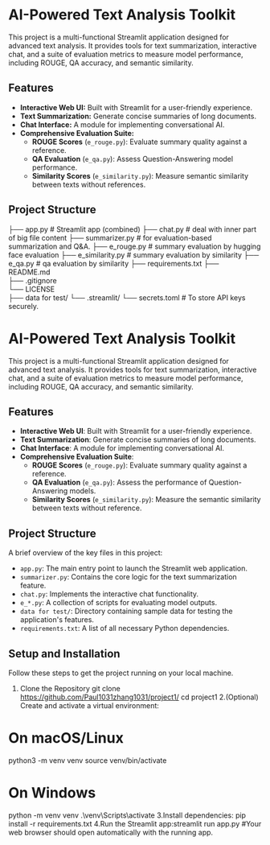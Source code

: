 # AI-Powered Text Analysis Toolkit

This project is a multi-functional Streamlit application designed for advanced text analysis. It provides tools for text summarization, interactive chat, and a suite of evaluation metrics to measure model performance, including ROUGE, QA accuracy, and semantic similarity.

## Features

- **Interactive Web UI:** Built with Streamlit for a user-friendly experience.  
- **Text Summarization:** Generate concise summaries of long documents.  
- **Chat Interface:** A module for implementing conversational AI.  
- **Comprehensive Evaluation Suite:**  
  - **ROUGE Scores** (`e_rouge.py`): Evaluate summary quality against a reference.  
  - **QA Evaluation** (`e_qa.py`): Assess Question-Answering model performance.  
  - **Similarity Scores** (`e_similarity.py`): Measure semantic similarity between texts without references.

## Project Structure
├── app.py              # Streamlit app (combined)
├── chat.py             # deal with inner part of big file content 
├── summarizer.py       # for evaluation-based summarization and Q&A.
├── e_rouge.py          # summary evaluation by hugging face evaluation 
├── e_similarity.py     # summary evaluation by similarity
├── e_qa.py             # qa evaluation by similarity
├── requirements.txt
├── README.md       
├── .gitignore       
└── LICENSE          
├── data for test/
└── .streamlit/
    └── secrets.toml    # To store API keys securely.

# AI-Powered Text Analysis Toolkit

This project is a multi-functional Streamlit application designed for advanced text analysis. It provides tools for text summarization, interactive chat, and a suite of evaluation metrics to measure model performance, including ROUGE, QA accuracy, and semantic similarity.

## Features

-   **Interactive Web UI**: Built with Streamlit for a user-friendly experience.
-   **Text Summarization**: Generate concise summaries of long documents.
-   **Chat Interface**: A module for implementing conversational AI.
-   **Comprehensive Evaluation Suite**:
    -   **ROUGE Scores** (`e_rouge.py`): Evaluate summary quality against a reference.
    -   **QA Evaluation** (`e_qa.py`): Assess the performance of Question-Answering models.
    -   **Similarity Scores** (`e_similarity.py`): Measure the semantic similarity between texts without reference.

## Project Structure

A brief overview of the key files in this project:

-   `app.py`: The main entry point to launch the Streamlit web application.
-   `summarizer.py`: Contains the core logic for the text summarization feature.
-   `chat.py`: Implements the interactive chat functionality.
-   `e_*.py`: A collection of scripts for evaluating model outputs.
-   `data for test/`: Directory containing sample data for testing the application's features.
-   `requirements.txt`: A list of all necessary Python dependencies.

## Setup and Installation
Follow these steps to get the project running on your local machine.
1. Clone the Repository
git clone https://github.com/Paul1031zhang1031/project1/
cd project1
2.(Optional) Create and activate a virtual environment:
# On macOS/Linux
python3 -m venv venv
source venv/bin/activate
# On Windows
python -m venv venv
.\venv\Scripts\activate
3.Install dependencies:
pip install -r requirements.txt
4.Run the Streamlit app:streamlit run app.py #Your web browser should open automatically with the running app.
